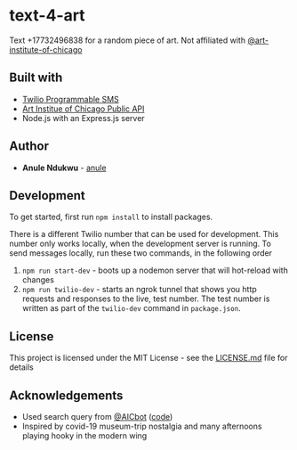 # text-4-art
Text +17732496838 for a random piece of art. Not affiliated with [@art-institute-of-chicago](https://github.com/art-institute-of-chicago)

## Built with
* [Twilio Programmable SMS](https://www.twilio.com/sms)
* [Art Institue of Chicago Public API](https://www.artic.edu/open-access/public-api)
* Node.js with an Express.js server

## Author
* **Anule Ndukwu** - [anule](https://github.com/anule)

## Development
To get started, first run `npm install` to install packages.

There is a different Twilio number that can be used for development. This number only works locally, when the development server is running. To send messages locally, run these two commands, in the following order
1. `npm run start-dev` - boots up a nodemon server that will hot-reload with changes
2. `npm run twilio-dev` - starts an ngrok tunnel that shows you http requests and responses to the live, test number.
The test number is written as part of the `twilio-dev` command in `package.json`.

## License
This project is licensed under the MIT License - see the [LICENSE.md](LICENSE.md) file for details

## Acknowledgements
* Used search query from [@AICbot](https://twitter.com/aicbot) ([code](https://glitch.com/edit/#!/aicbot?path=helpers.js:7:0))
* Inspired by covid-19 museum-trip nostalgia and many afternoons playing hooky in the modern wing


